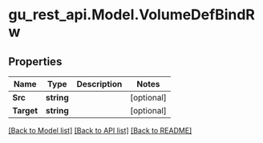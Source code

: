 # gu_rest_api.Model.VolumeDefBindRw
## Properties

Name | Type | Description | Notes
------------ | ------------- | ------------- | -------------
**Src** | **string** |  | [optional] 
**Target** | **string** |  | [optional] 

[[Back to Model list]](../README.md#documentation-for-models) [[Back to API list]](../README.md#documentation-for-api-endpoints) [[Back to README]](../README.md)

